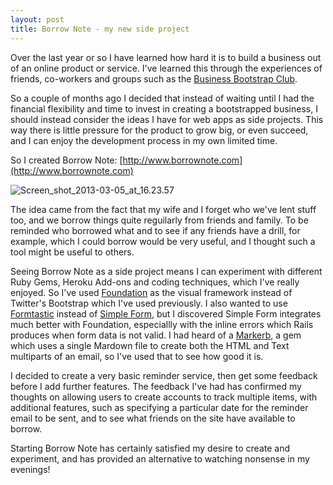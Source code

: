 ```yaml
---
layout: post
title: Borrow Note - my new side project
---
```


Over the last year or so I have learned how hard it is to build a business out of an online product or service. I've learned this through the experiences of friends, co-workers and groups such as the [Business Bootstrap Club](http://bootstrapbusinessclub.co.uk/).

So a couple of months ago I decided that instead of waiting until I had the financial flexibility and time to invest in creating a bootstrapped business, I should instead consider the ideas I have for web apps as side projects. This way there is little pressure for the product to grow big, or even succeed, and I can enjoy the development process in my own limited time.

So I created Borrow Note: [http://www.borrownote.com](http://www.borrownote.com)

![Screen_shot_2013-03-05_at_16.23.57](http://s3.amazonaws.com/bobob_prod/images/medium/16/Screen_Shot_2013-03-05_at_16.23.57.png?1362500673 "Borrow Note")

The idea came from the fact that my wife and I forget who we've lent stuff too, and we borrow things quite reguilarly from friends and family. To be reminded who borrowed what and to see if any friends have a drill, for example, which I could borrow would be very useful, and I thought such a tool might be useful to others.

Seeing Borrow Note as a side project means I can experiment with different Ruby Gems, Heroku Add-ons and coding techniques, which I've really enjoyed. So I've used [Foundation](http://foundation.zurb.com/) as the visual framework instead of Twitter's Bootstrap which I've used previously. I also wanted to use [Formtastic](https://github.com/justinfrench/formtastic) instead of [Simple Form](https://github.com/plataformatec/simple_form), but I discovered Simple Form integrates much better with Foundation, especiallly with the inline errors which Rails produces when form data is not valid. I had heard of a [Markerb](https://github.com/plataformatec/markerb), a gem which uses a single Mardown file to create both the HTML and Text multiparts of an email, so I've used that to see how good it is.

I decided to create a very basic reminder service, then get some feedback before I add further features. The feedback I've had has confirmed my thoughts on allowing users to create accounts to track multiple items, with additional features, such as specifying a particular date for the reminder email to be sent, and to see what friends on the site have available to borrow.

Starting Borrow Note has certainly satisfied my desire to create and experiment, and has provided an alternative to watching nonsense in my evenings!